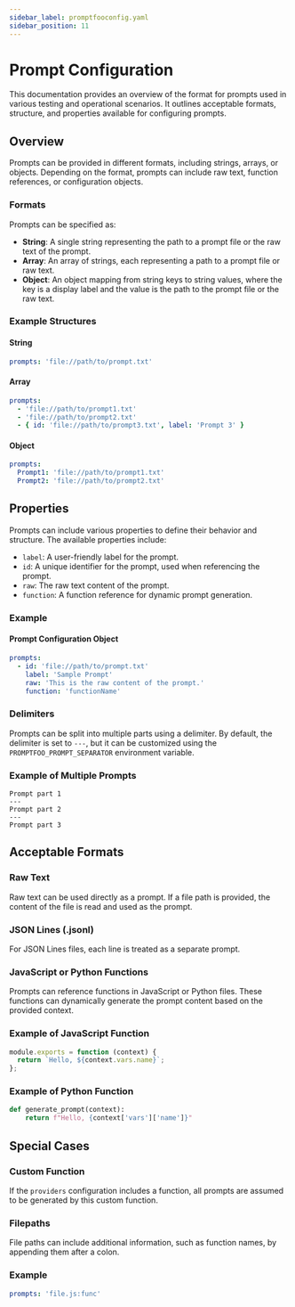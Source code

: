 ```yaml
---
sidebar_label: promptfooconfig.yaml
sidebar_position: 11
---
```


# Prompt Configuration

This documentation provides an overview of the format for prompts used in various testing and operational scenarios. It outlines acceptable formats, structure, and properties available for configuring prompts.

## Overview

Prompts can be provided in different formats, including strings, arrays, or objects. Depending on the format, prompts can include raw text, function references, or configuration objects.

### Formats

Prompts can be specified as:

- **String**: A single string representing the path to a prompt file or the raw text of the prompt.
- **Array**: An array of strings, each representing a path to a prompt file or raw text.
- **Object**: An object mapping from string keys to string values, where the key is a display label and the value is the path to the prompt file or the raw text.

### Example Structures

#### String

```yaml
prompts: 'file://path/to/prompt.txt'
```

#### Array

```yaml
prompts:
  - 'file://path/to/prompt1.txt'
  - 'file://path/to/prompt2.txt'
  - { id: 'file://path/to/prompt3.txt', label: 'Prompt 3' }
```

#### Object

```yaml
prompts:
  Prompt1: 'file://path/to/prompt1.txt'
  Prompt2: 'file://path/to/prompt2.txt'
```

## Properties

Prompts can include various properties to define their behavior and structure. The available properties include:

- `label`: A user-friendly label for the prompt.
- `id`: A unique identifier for the prompt, used when referencing the prompt.
- `raw`: The raw text content of the prompt.
- `function`: A function reference for dynamic prompt generation.

### Example

#### Prompt Configuration Object

```yaml
prompts:
  - id: 'file://path/to/prompt.txt'
    label: 'Sample Prompt'
    raw: 'This is the raw content of the prompt.'
    function: 'functionName'
```

### Delimiters

Prompts can be split into multiple parts using a delimiter. By default, the delimiter is set to `---`, but it can be customized using the `PROMPTFOO_PROMPT_SEPARATOR` environment variable.

### Example of Multiple Prompts

```plaintext
Prompt part 1
---
Prompt part 2
---
Prompt part 3
```

## Acceptable Formats

### Raw Text

Raw text can be used directly as a prompt. If a file path is provided, the content of the file is read and used as the prompt.

### JSON Lines (.jsonl)

For JSON Lines files, each line is treated as a separate prompt.

### JavaScript or Python Functions

Prompts can reference functions in JavaScript or Python files. These functions can dynamically generate the prompt content based on the provided context.

### Example of JavaScript Function

```javascript
module.exports = function (context) {
  return `Hello, ${context.vars.name}`;
};
```

### Example of Python Function

```python
def generate_prompt(context):
    return f"Hello, {context['vars']['name']}"
```

## Special Cases

### Custom Function

If the `providers` configuration includes a function, all prompts are assumed to be generated by this custom function.

### Filepaths

File paths can include additional information, such as function names, by appending them after a colon.

### Example

```yaml
prompts: 'file.js:func'
```
